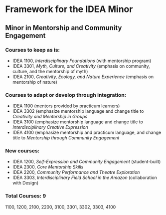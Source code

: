 Framework for the IDEA Minor
============================

Minor in Mentorship and Community Engagement
--------------------------------------------

### Courses to keep as is:

* IDEA 1100, *Interdisciplinary Foundations* (with mentorship program)
* IDEA 3301, *Myth, Culture, and Creativity*
  (emphasis on community, culture, and the mentorship of myth)
* IDEA 2100, *Creativity, Ecology, and Nature Experience*
  (emphasis on mentorship of nature)

### Courses to adapt or develop through integration:

* IDEA 1100 (mentors provided by practicum learners)
* IDEA 3302 (emphasize mentorship language and change title to
  *Creativity and Mentorship in Groups*
* IDEA 3100 (emphasize mentorship language and change title to
  *Interdisciplinary Creative Expression*
* IDEA 4100 (emphasize mentorship and practicum language, and
  change title to *Mentorship through Community Engagement*

### New courses:

* IDEA 1200, *Self-Expression and Community Engagement* (student-built)
* IDEA 2300, *Core Mentorship Skills*
* IDEA 2200, *Community Performance and Theatre Exploration*
* IDEA 3303, *Interdisciplinary Field School in the Amazon* (collaboration with Design)

### Total Courses: 9

1100, 1200, 2100, 2200, 3100, 3301, 3302, 3303, 4100

